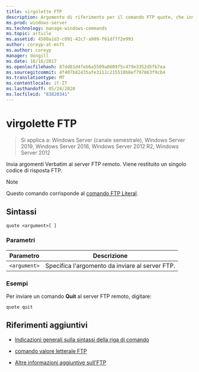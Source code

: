 ```yaml
---
title: virgolette FTP
description: Argomento di riferimento per il comando FTP quote, che invia argomenti Verbatim al server FTP remoto.
ms.prod: windows-server
ms.technology: manage-windows-commands
ms.topic: article
ms.assetid: 4500a1d3-c091-42c7-a909-f61df7f2e993
author: coreyp-at-msft
ms.author: coreyp
manager: dongill
ms.date: 10/16/2017
ms.openlocfilehash: 87dd81d4feb6a5509a8609f5c479e3352d5fb7ea
ms.sourcegitcommit: 4f407b82435afe3111c215510b0ef797863f9cb4
ms.translationtype: MT
ms.contentlocale: it-IT
ms.lasthandoff: 05/24/2020
ms.locfileid: "83820341"
---
```

# <a name="ftp-quote"></a>virgolette FTP

> Si applica a: Windows Server (canale semestrale), Windows Server 2019, Windows Server 2016, Windows Server 2012 R2, Windows Server 2012

Invia argomenti Verbatim al server FTP remoto. Viene restituito un singolo codice di risposta FTP.

> [!NOTE]
> Questo comando corrisponde al [comando FTP Literal](ftp-literal_1.md).

## <a name="syntax"></a>Sintassi

```
quote <argument>[ ]
```

### <a name="parameters"></a>Parametri

| Parametro | Descrizione |
| --------- | ----------- |
| `<argument>` | Specifica l'argomento da inviare al server FTP. |

### <a name="examples"></a>Esempi

Per inviare un comando **Quit** al server FTP remoto, digitare:

```
quote quit
```

## <a name="additional-references"></a>Riferimenti aggiuntivi

- [Indicazioni generali sulla sintassi della riga di comando](command-line-syntax-key.md)

- [comando valore letterale FTP](ftp-literal_1.md)

- [Altre informazioni aggiuntive sull'FTP](https://docs.microsoft.com/previous-versions/orphan-topics/ws.10/cc756013(v=ws.10))